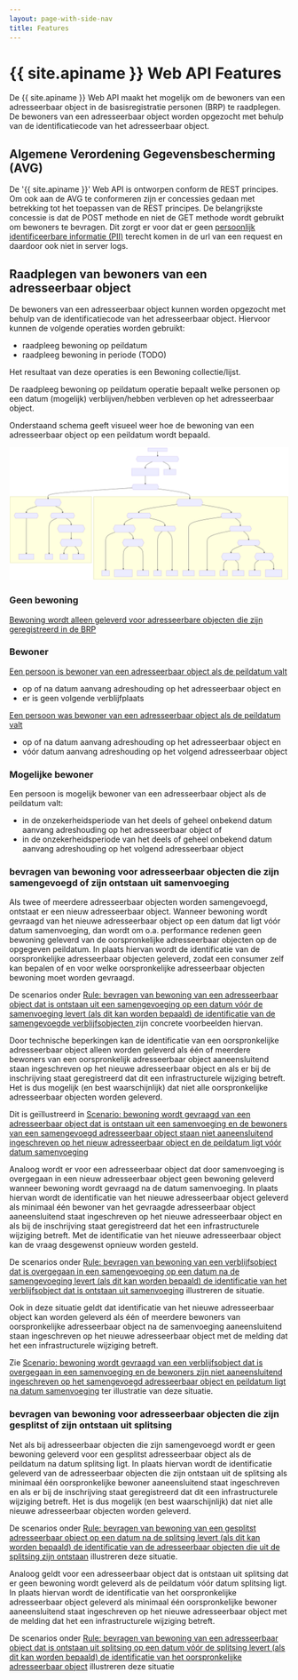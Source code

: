 ```yaml
---
layout: page-with-side-nav
title: Features
---
```


# {{ site.apiname }} Web API Features

De {{ site.apiname }} Web API maakt het mogelijk om de bewoners van een adresseerbaar object in de basisregistratie personen (BRP) te raadplegen. De bewoners van een adresseerbaar object worden opgezocht met behulp van de identificatiecode van het adresseerbaar object.

## Algemene Verordening Gegevensbescherming (AVG)

De '{{ site.apiname }}' Web API is ontworpen conform de REST principes. Om ook aan de AVG te conformeren zijn er concessies gedaan met betrekking tot het toepassen van de REST principes. De belangrijkste concessie is dat de POST methode en niet de GET methode wordt gebruikt om bewoners te bevragen. Dit zorgt er voor dat er geen [persoonlijk identificeerbare informatie (PII)](https://piwikpro.nl/blog/pii-niet-pii-en-persoonsgegevens/) terecht komen in de url van een request en daardoor ook niet in server logs.

## Raadplegen van bewoners van een adresseerbaar object

De bewoners van een adresseerbaar object kunnen worden opgezocht met behulp van de identificatiecode van het adresseerbaar object. Hiervoor kunnen de volgende operaties worden gebruikt:

- raadpleeg bewoning op peildatum
- raadpleeg bewoning in periode (TODO)

Het resultaat van deze operaties is een Bewoning collectie/lijst.

De raadpleeg bewoning op peildatum operatie bepaalt welke personen op een datum (mogelijk) verblijven/hebben verbleven op het adresseerbaar object.

Onderstaand schema geeft visueel weer hoe de bewoning van een adresseerbaar object op een peildatum wordt bepaald.

![bewoning op peildatum](./img/bewoning-op-peildatum-diagram-1.svg)

### Geen bewoning

[Bewoning wordt alleen geleverd voor adresseerbare objecten die zijn geregistreerd in de BRP](../features/raadpleeg-bewoning-op-peildatum/overzicht.feature#bewoning-wordt-alleen-geleverd-voor-adresseerbare-objecten-die-zijn-geregistreerd-in-de-BRP)

### Bewoner

[Een persoon is bewoner van een adresseerbaar object als de peildatum valt](../features/raadpleeg-bewoning-op-peildatum/overzicht.feature#een-persoon-is-bewoner-van-een-adresseerbaar-object-als-de-peildatum-valt)
- op of na datum aanvang adreshouding op het adresseerbaar object en
- er is geen volgende verblijfplaats

[Een persoon was bewoner van een adresseerbaar object als de peildatum valt](../features/raadpleeg-bewoning-op-peildatum/overzicht.feature#een-persoon-was-bewoner-van-een-adresseerbaar-object-als-de-peildatum-valt)
- op of na datum aanvang adreshouding op het adresseerbaar object en
- vóór datum aanvang adreshouding op het volgend adresseerbaar object 

### Mogelijke bewoner

Een persoon is mogelijk bewoner van een adresseerbaar object als de peildatum valt:
- in de onzekerheidsperiode van het deels of geheel onbekend datum aanvang adreshouding op het adresseerbaar object of
- in de onzekerheidsperiode van het deels of geheel onbekend datum aanvang adreshouding op het volgend adresseerbaar object

### bevragen van bewoning voor adresseerbaar objecten die zijn samengevoegd of zijn ontstaan uit samenvoeging

Als twee of meerdere adresseerbaar objecten worden samengevoegd, ontstaat er een nieuw adresseerbaar object. Wanneer bewoning wordt gevraagd van het nieuwe adresseerbaar object op een datum dat ligt vóór datum samenvoeging, dan wordt om o.a. performance redenen geen bewoning geleverd van de oorspronkelijke adresseerbaar objecten op de opgegeven peildatum. In plaats hiervan wordt de identificatie van de oorspronkelijke adresseerbaar objecten geleverd, zodat een consumer zelf kan bepalen of en voor welke oorspronkelijke adresseerbaar objecten bewoning moet worden gevraagd.

De scenarios onder [Rule: bevragen van bewoning van een adresseerbaar object dat is ontstaan uit een samengevoeging op een datum vóór de samenvoeging levert (als dit kan worden bepaald) de identificatie van de samengevoegde verblijfsobjecten
]() zijn concrete voorbeelden hiervan.

Door technische beperkingen kan de identificatie van een oorspronkelijke adresseerbaar object alleen worden geleverd als één of meerdere bewoners van een oorspronkelijk adresseerbaar object aaneensluitend staan ingeschreven op het nieuwe adresseerbaar object en als er bij de inschrijving staat geregistreerd dat dit een infrastructurele wijziging betreft. Het is dus mogelijk (en best waarschijnlijk) dat niet alle oorspronkelijke adresseerbaar objecten worden geleverd.

Dit is geïllustreerd in [Scenario: bewoning wordt gevraagd van een adresseerbaar object dat is ontstaan uit een samenvoeging en de bewoners van een samengevoegd adresseerbaar object staan niet aaneensluitend ingeschreven op het nieuw adresseerbaar object en de peildatum ligt vóór datum samenvoeging]()

Analoog wordt er voor een adresseerbaar object dat door samenvoeging is overgegaan in een nieuw adresseerbaar object geen bewoning geleverd wanneer bewoning wordt gevraagd na de datum samenvoeging. In plaats hiervan wordt de identificatie van het nieuwe adresseerbaar object geleverd als minimaal één bewoner van het gevraagde adresseerbaar object aaneensluitend staat ingeschreven op het nieuwe adresseerbaar object en als bij de inschrijving staat geregistreerd dat het een infrastructurele wijziging betreft. Met de identificatie van het nieuwe adresseerbaar object kan de vraag desgewenst opnieuw worden gesteld.

De scenarios onder [Rule: bevragen van bewoning van een verblijfsobject dat is overgegaan in een samengevoeging op een datum na de samengevoeging levert (als dit kan worden bepaald) de identificatie van het verblijfsobject dat is ontstaan uit samenvoeging]() illustreren de situatie.

Ook in deze situatie geldt dat identificatie van het nieuwe adresseerbaar object kan worden geleverd als één of meerdere bewoners van oorspronkelijke adresseerbaar object na de samenvoeging aaneensluitend staan ingeschreven op het nieuwe adresseerbaar object met de melding dat het een infrastructurele wijziging betreft.

Zie [Scenario: bewoning wordt gevraagd van een verblijfsobject dat is overgegaan in een samenvoeging en de bewoners zijn niet aaneensluitend ingeschreven op het samengevoegd adresseerbaar object en peildatum ligt na datum samenvoeging]() ter illustratie van deze situatie.


### bevragen van bewoning voor adresseerbaar objecten die zijn gesplitst of zijn ontstaan uit splitsing

Net als bij adresseerbaar objecten die zijn samengevoegd wordt er geen bewoning geleverd voor een gesplitst adresseerbaar object als de peildatum na datum splitsing ligt. In plaats hiervan wordt de identificatie geleverd van de adresseerbaar objecten die zijn ontstaan uit de splitsing als minimaal één oorspronkelijke bewoner aaneensluitend staat ingeschreven en als er bij de inschrijving staat geregistreerd dat dit een infrastructurele wijziging betreft. Het is dus mogelijk (en best waarschijnlijk) dat niet alle nieuwe adresseerbaar objecten worden geleverd.

De scenarios onder [Rule: bevragen van bewoning van een gesplitst adresseerbaar object op een datum na de splitsing levert (als dit kan worden bepaald) de identificatie van de adresseerbaar objecten die uit de splitsing zijn ontstaan]()
illustreren deze situatie.

Analoog geldt voor een adresseerbaar object dat is ontstaan uit splitsing dat er geen bewoning wordt geleverd als de peildatum vóór datum splitsing ligt. In plaats hiervan wordt de identificatie van het oorspronkelijke adresseerbaar object geleverd als minimaal één oorspronkelijke bewoner aaneensluitend staat ingeschreven op het nieuwe adresseerbaar object met de melding dat het een infrastructurele wijziging betreft.

De scenarios onder [Rule: bevragen van bewoning van een adresseerbaar object dat is ontstaan uit splitsing op een datum vóór de splitsing levert (als dit kan worden bepaald) de identificatie van het oorspronkelijke adresseerbaar object]() illustreren deze situatie
